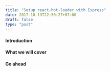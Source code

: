 ```yaml
---
title: "Setup react-hot-loader with Express"
date: 2017-10-13T22:50:27+07:00
draft: false
type: "post"
---
```


#### Introduction
#### What we will cover
#### Go ahead

